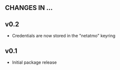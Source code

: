 ## CHANGES IN ... 

## v0.2

* Credentials are now stored in the "netatmo" keyring 

## v0.1

* Initial package release
